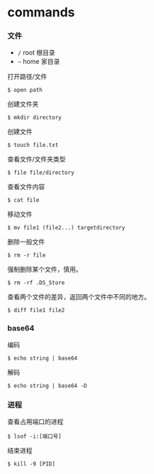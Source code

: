 # commands

### 文件

- `/` root 根目录
- `~` home 家目录

打开路径/文件

    $ open path

创建文件夹

    $ mkdir directory

创建文件

    $ touch file.txt

查看文件/文件夹类型

    $ file file/directory

查看文件内容

    $ cat file

移动文件

    $ mv file1 (file2...) targetdirectory

删除一般文件

    $ rm -r file

强制删除某个文件，慎用。

    $ rm -rf .DS_Store

查看两个文件的差异，返回两个文件中不同的地方。

    $ diff file1 file2

### base64

编码

    $ echo string | base64

解码

    $ echo string | base64 -D

### 进程

查看占用端口的进程

    $ lsof -i:[端口号]

结束进程

    $ kill -9 [PID]